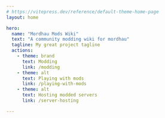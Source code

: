 ```yaml
---
# https://vitepress.dev/reference/default-theme-home-page
layout: home

hero:
  name: "Mordhau Mods Wiki"
  text: "A community modding wiki for mordhau"
  tagline: My great project tagline
  actions:
    - theme: brand
      text: Modding
      link: /modding
	- theme: alt
      text: Playing with mods
      link: /playing-with-mods
    - theme: alt
      text: Hosting modded servers
      link: /server-hosting

---
```


